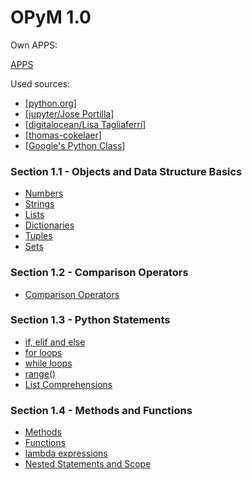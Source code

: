 OPyM 1.0
======

Own APPS: 

[APPS](https://github.com/ttltrk/PRG/tree/master/PY/APP)

Used sources:

* [[python.org](https://docs.python.org/3/tutorial/index.html)]
* [[jupyter/Jose Portilla](http://nbviewer.jupyter.org/github/jmportilla/Complete-Python-Bootcamp/tree/master/)]
* [[digitalocean/Lisa Tagliaferri](https://www.digitalocean.com/community/users/ltagliaferri)]
* [[thomas-cokelaer](http://thomas-cokelaer.info/tutorials/python/index.html)]
* [[Google's Python Class](https://developers.google.com/edu/python/)]

### Section 1.1 - Objects and Data Structure Basics
  * [Numbers]("https://github.com/ttltrk/PRG/blob/master/PY/DOC/OPYM/01_OBJ_DS/NUMBERS/NUMBERS.MD")
  * [Strings]("https://github.com/ttltrk/PRG/blob/master/PY/DOC/OPYM/01_OBJ_DS/STRINGS/STRINGS.MD")
  * [Lists]("https://github.com/ttltrk/PRG/blob/master/PY/DOC/OPYM/01_OBJ_DS/LISTS/LISTS.MD")
  * [Dictionaries]("https://github.com/ttltrk/PRG/blob/master/PY/DOC/OPYM/01_OBJ_DS/DICT/DICTIONARIES.MD")
  * [Tuples]("https://github.com/ttltrk/PRG/blob/master/PY/DOC/OPYM/01_OBJ_DS/TUPLES/TUPLES.MD")
  * [Sets]("https://github.com/ttltrk/PRG/blob/master/PY/DOC/OPYM/01_OBJ_DS/SETS/SETS.MD")
  
### Section 1.2 - Comparison Operators
  * <a href="https://github.com/ttltrk/PRG/blob/master/PY/DOC/OPYM/02_COM_OP/COMP_OP.MD">Comparison Operators</a>
  
### Section 1.3 - Python Statements
  * <a href="https://github.com/ttltrk/PRG/blob/master/PY/DOC/OPYM/03_PY_ST/IF/IF_ELIF_ELSE.MD">if, elif and else</a>
  * <a href="https://github.com/ttltrk/PRG/blob/master/PY/DOC/OPYM/03_PY_ST/FOR/FOR.MD">for loops</a>
  * <a href="#10">while loops</a>
  * <a href="#11">range()</a>
  * <a href="#12">List Comprehensions</a>
  
### Section 1.4 - Methods and Functions
  * <a href="#13">Methods</a>
  * <a href="#14">Functions</a>
  * <a href="#15">lambda expressions</a>
  * <a href="#16">Nested Statements and Scope</a>





